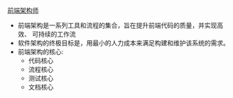 [前端架构师](https://juejin.cn/post/7065508212904034317)
* 前端架构是一系列工具和流程的集合，旨在提升前端代码的质量，并实现高效、
可持续的工作流
* 软件架构的终极目标是，用最小的人力成本来满足构建和维护该系统的需求。
* 前端架构的核心:
  * 代码核心
  * 流程核心
  * 测试核心
  * 文档核心
